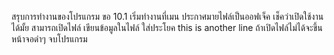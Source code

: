 สรุบการทำงานของโปรแกรม ขอ 10.1
เริ่มทำงานที่เมน ประกาศมายไฟล์เป็นออฟเจ็ค 
เช็คว่าเปิดใช้งานได้มั้ย สามารถเปิดไฟล์
เขียนข้อมูลในไฟล์ ใส่ประโยค this is another line
ถ้าเปิดไฟล์ไม่ได้จะขึ้นหน้าจอดำๆ
จบโปรแกรม
